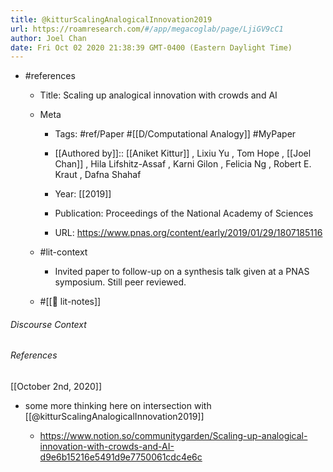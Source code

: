 ```yaml
---
title: @kitturScalingAnalogicalInnovation2019
url: https://roamresearch.com/#/app/megacoglab/page/LjiGV9cC1
author: Joel Chan
date: Fri Oct 02 2020 21:38:39 GMT-0400 (Eastern Daylight Time)
---
```


- #references

    - Title: Scaling up analogical innovation with crowds and AI

    - Meta

        - Tags: #ref/Paper #[[D/Computational Analogy]] #MyPaper

        - [[Authored by]]::  [[Aniket Kittur]] ,  Lixiu Yu ,  Tom Hope ,  [[Joel Chan]] ,  Hila Lifshitz-Assaf ,  Karni Gilon ,  Felicia Ng ,  Robert E. Kraut ,  Dafna Shahaf

        - Year: [[2019]]

        - Publication: Proceedings of the National Academy of Sciences

        - URL: https://www.pnas.org/content/early/2019/01/29/1807185116

    - #lit-context

        - Invited paper to follow-up on a synthesis talk given at a PNAS symposium. Still peer reviewed.

    - #[[📝 lit-notes]]

###### Discourse Context



###### References

[[October 2nd, 2020]]

- some more thinking here on intersection with [[@kitturScalingAnalogicalInnovation2019]]

    - https://www.notion.so/communitygarden/Scaling-up-analogical-innovation-with-crowds-and-AI-d9e6b15216e5491d9e7750061cdc4e6c
